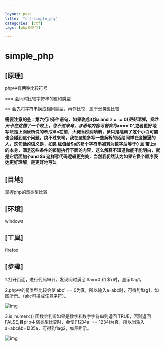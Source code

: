 ```yaml
---

layout: post
title:  "ctf-simple_php"
categories: [ctf]
tags: [php弱类型]

---
```


# simple_php

## **[原理]**

php中有两种比较符号

=== 会同时比较字符串的值和类型

== 会先将字符串换成相同类型，再作比较，属于弱类型比较

**需要注意的是：第六行if条件语句，如果改成if($a and $a==0)更好理解，我昨天卡在这懵了一个晚上，绕不过来弯，该语句内容可替换为$a==='0',或者更好地写法是上面我所说的改成单a在前，大佬当然别喷我，我只是碰到了这个小白可能也会碰到这个问题，绕不过来弯，我在这想多写一些解析的话给同样在这懵逼的人，这句话的语义是，如果 赋值给$a的那个字符串被转为数字后等于0 且 带上a的本身，满足这些条件的都能执行下面的内容，这么解释不知道你能不能明白，就是它后面加个and $a 这样写代码逻辑更完美，当然我仍然认为如果它换个顺序表达更好理解，是更好地写法**

## **[目地]**

掌握php的弱类型比较

## **[环境]**

windows

## **[工具]**

firefox

## **[步骤]**

1.打开页面，进行代码审计，发现同时满足 $a==0 和 $a 时，显示flag1。

2.php中的弱类型比较会使'abc' == 0为真，所以输入a=abc时，可得到flag1，如图所示。（abc可换成任意字符）。

![img](https://adworld.xctf.org.cn/media/task/writeup/cn/simple_php/1.png)

3.is_numeric() 函数会判断如果是数字和数字字符串则返回 TRUE，否则返回 FALSE,且php中弱类型比较时，会使('1234a' == 1234)为真，所以当输入a=abc&b=1235a，可得到flag2，如图所示。

![img](https://adworld.xctf.org.cn/media/task/writeup/cn/simple_php/2.png)